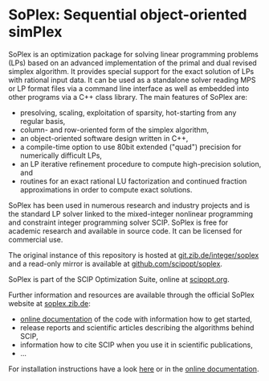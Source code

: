 # SoPlex: Sequential object-oriented simPlex

 SoPlex is an optimization package for solving linear programming problems (LPs) based on an advanced implementation
 of the primal and dual revised simplex algorithm. It provides special support for the exact solution of LPs with
 rational input data. It can be used as a standalone solver reading MPS or LP format files via a command line interface
 as well as embedded into other programs via a C++ class library. The main features of SoPlex are:

- presolving, scaling, exploitation of sparsity, hot-starting from any regular basis,
- column- and row-oriented form of the simplex algorithm,
- an object-oriented software design written in C++,
- a compile-time option to use 80bit extended ("quad") precision for numerically difficult LPs,
- an LP iterative refinement procedure to compute high-precision solution, and
- routines for an exact rational LU factorization and continued fraction approximations in order to compute exact solutions.

SoPlex has been used in numerous research and industry projects and is the standard LP solver linked to the mixed-integer
nonlinear programming and constraint integer programming solver SCIP. SoPlex is free for academic research and available
in source code. It can be licensed for commercial use.

The original instance of this repository is hosted at
[git.zib.de/integer/soplex](https://git.zib.de/integer/soplex) and a read-only
mirror is available at
[github.com/scipopt/soplex](https://github.com/scipopt/soplex).

SoPlex is part of the SCIP Optimization Suite, online at [scipopt.org](https://scipopt.org).

Further information and resources are available through the official SoPlex website at
[soplex.zib.de](https://soplex.zib.de):

- [online documentation](https://soplex.zib.de/doc) of the code with information how to get started,
- release reports and scientific articles describing the algorithms behind SCIP,
- information how to cite SCIP when you use it in scientific publications,
- ...

For installation instructions have a look [here](INSTALL.md) or in the [online
documentation](https://soplex.zib.de/doc/html/INSTALL.php).
